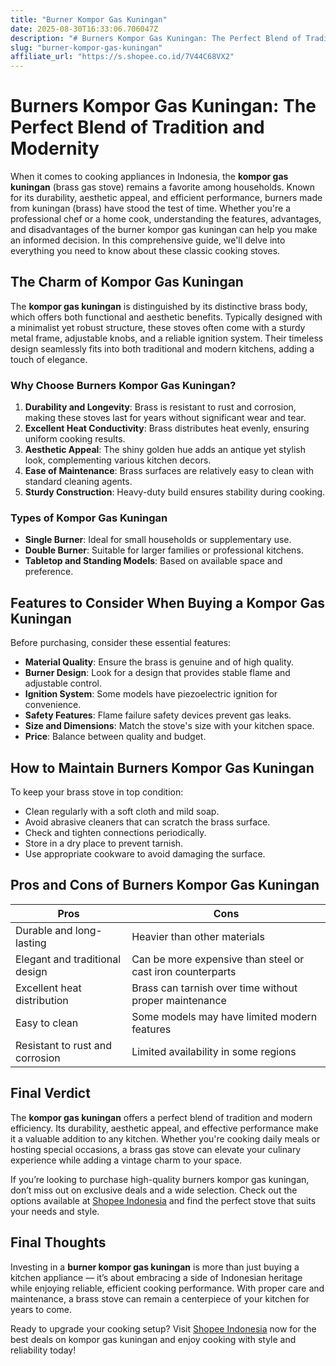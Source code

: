 ```yaml
---
title: "Burner Kompor Gas Kuningan"
date: 2025-08-30T16:33:06.706047Z
description: "# Burners Kompor Gas Kuningan: The Perfect Blend of Tradition and Modernity..."
slug: "burner-kompor-gas-kuningan"
affiliate_url: "https://s.shopee.co.id/7V44C68VX2"
---
```

# Burners Kompor Gas Kuningan: The Perfect Blend of Tradition and Modernity

When it comes to cooking appliances in Indonesia, the **kompor gas kuningan** (brass gas stove) remains a favorite among households. Known for its durability, aesthetic appeal, and efficient performance, burners made from kuningan (brass) have stood the test of time. Whether you're a professional chef or a home cook, understanding the features, advantages, and disadvantages of the burner kompor gas kuningan can help you make an informed decision. In this comprehensive guide, we'll delve into everything you need to know about these classic cooking stoves.

## The Charm of Kompor Gas Kuningan

The **kompor gas kuningan** is distinguished by its distinctive brass body, which offers both functional and aesthetic benefits. Typically designed with a minimalist yet robust structure, these stoves often come with a sturdy metal frame, adjustable knobs, and a reliable ignition system. Their timeless design seamlessly fits into both traditional and modern kitchens, adding a touch of elegance.

### Why Choose Burners Kompor Gas Kuningan?

1. **Durability and Longevity**: Brass is resistant to rust and corrosion, making these stoves last for years without significant wear and tear.
2. **Excellent Heat Conductivity**: Brass distributes heat evenly, ensuring uniform cooking results.
3. **Aesthetic Appeal**: The shiny golden hue adds an antique yet stylish look, complementing various kitchen decors.
4. **Ease of Maintenance**: Brass surfaces are relatively easy to clean with standard cleaning agents.
5. **Sturdy Construction**: Heavy-duty build ensures stability during cooking.

### Types of Kompor Gas Kuningan

- **Single Burner**: Ideal for small households or supplementary use.
- **Double Burner**: Suitable for larger families or professional kitchens.
- **Tabletop and Standing Models**: Based on available space and preference.

## Features to Consider When Buying a Kompor Gas Kuningan

Before purchasing, consider these essential features:

- **Material Quality**: Ensure the brass is genuine and of high quality.
- **Burner Design**: Look for a design that provides stable flame and adjustable control.
- **Ignition System**: Some models have piezoelectric ignition for convenience.
- **Safety Features**: Flame failure safety devices prevent gas leaks.
- **Size and Dimensions**: Match the stove's size with your kitchen space.
- **Price**: Balance between quality and budget.

## How to Maintain Burners Kompor Gas Kuningan

To keep your brass stove in top condition:

- Clean regularly with a soft cloth and mild soap.
- Avoid abrasive cleaners that can scratch the brass surface.
- Check and tighten connections periodically.
- Store in a dry place to prevent tarnish.
- Use appropriate cookware to avoid damaging the surface.

## Pros and Cons of Burners Kompor Gas Kuningan

| Pros | Cons |
|---|---|
| Durable and long-lasting | Heavier than other materials |
| Elegant and traditional design | Can be more expensive than steel or cast iron counterparts |
| Excellent heat distribution | Brass can tarnish over time without proper maintenance |
| Easy to clean | Some models may have limited modern features |
| Resistant to rust and corrosion | Limited availability in some regions |

## Final Verdict

The **kompor gas kuningan** offers a perfect blend of tradition and modern efficiency. Its durability, aesthetic appeal, and effective performance make it a valuable addition to any kitchen. Whether you're cooking daily meals or hosting special occasions, a brass gas stove can elevate your culinary experience while adding a vintage charm to your space.

If you’re looking to purchase high-quality burners kompor gas kuningan, don’t miss out on exclusive deals and a wide selection. Check out the options available at [Shopee Indonesia](https://s.shopee.co.id/7V44C68VX2) and find the perfect stove that suits your needs and style.

## Final Thoughts

Investing in a **burner kompor gas kuningan** is more than just buying a kitchen appliance — it’s about embracing a side of Indonesian heritage while enjoying reliable, efficient cooking performance. With proper care and maintenance, a brass stove can remain a centerpiece of your kitchen for years to come.

Ready to upgrade your cooking setup? Visit [Shopee Indonesia](https://s.shopee.co.id/7V44C68VX2) now for the best deals on kompor gas kuningan and enjoy cooking with style and reliability today!